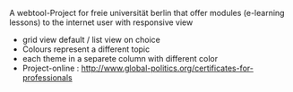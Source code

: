 A webtool-Project for freie universität berlin that offer modules (e-learning lessons) to the internet user with responsive view
- grid view default / list view on choice
- Colours represent a different topic
- each theme in a separete column with different color
- Project-online : http://www.global-politics.org/certificates-for-professionals
